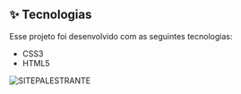 ## ✨ Tecnologias

Esse projeto foi desenvolvido com as seguintes tecnologias:

- CSS3
- HTML5


![SITEPALESTRANTE](https://user-images.githubusercontent.com/67985114/170123975-4e294cd6-1b44-45ac-a67a-b3309c83c47a.png)
